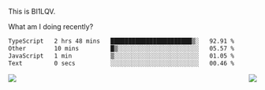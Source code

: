 This is BI1LQV.

What am I doing recently?

<!--START_SECTION:waka-->

```txt
TypeScript   2 hrs 48 mins   ███████████████████████▒░   92.91 %
Other        10 mins         █▒░░░░░░░░░░░░░░░░░░░░░░░   05.57 %
JavaScript   1 min           ▒░░░░░░░░░░░░░░░░░░░░░░░░   01.05 %
Text         0 secs          ░░░░░░░░░░░░░░░░░░░░░░░░░   00.46 %
```

<!--END_SECTION:waka-->
<img align="right" src="https://github-readme-stats.vercel.app/api?username=bi1lqv&show_icons=true&count_private=true">

<img src="https://metrics.lecoq.io/bi1lqv?template=classic&base.activity=0&base.community=0&base.repositories=0&base.metadata=0&isocalendar=1&base=header%2C%20activity%2C%20community%2C%20repositories%2C%20metadata&base.indepth=false&base.hireable=false&isocalendar=false&isocalendar.duration=full-year&config.timezone=Asia%2FShanghai">
